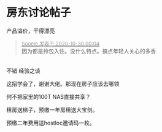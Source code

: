 # 房东讨论帖子


产品溢价，干得漂亮

<div class="quote"><blockquote><font size="2"><a href="https://www.hostloc.com/forum.php?mod=redirect&amp;goto=findpost&amp;pid=9372857&amp;ptid=760037" target="_blank"><font color="#999999">Sooele 发表于 2020-10-30 00:04</font></a></font><br />
因为都是拎包入住。没什么特点。搞点年轻人关心的多香</blockquote></div><br />
不错 经验之谈

这招学会了，谢谢大佬。那现在房子应该去哪领

何不把家里的100T NAS直接共享？

租房送梯子，预缴一年房租送大宝剑。

预缴二年费用送hostloc邀请码一枚。

